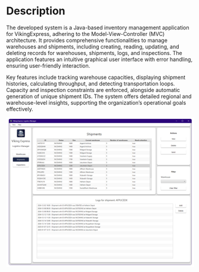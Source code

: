 # Description
The developed system is a Java-based inventory management application for VikingExpress, adhering to the Model-View-Controller (MVC) architecture. It provides comprehensive functionalities to manage warehouses and shipments, including creating, reading, updating, and deleting records for warehouses, shipments, logs, and inspections. The application features an intuitive graphical user interface with error handling, ensuring user-friendly interaction.

Key features include tracking warehouse capacities, displaying shipment histories, calculating throughput, and detecting transportation loops. Capacity and inspection constraints are enforced, alongside automatic generation of unique shipment IDs. The system offers detailed regional and warehouse-level insights, supporting the organization’s operational goals effectively.

![Project Screenshot](viking-express.png)

